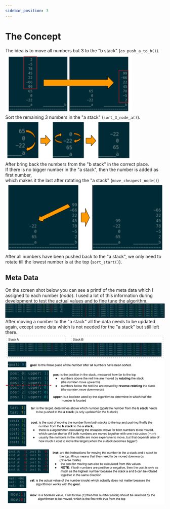```yaml
---
sidebar_position: 3
---
```


# The Concept

The idea is to move all numbers but 3 to the "b stack" (`co_push_a_to_b()`).  
![move all but 3](./img/push_all_but_3.png)  
Sort the remaining 3 numbers in the "a stack" (`sort_3_node_a()`).  
![tiny sort](./img/push_sort_3.png)  
After bring back the numbers from the "b stack" in the correct place.  
If there is no bigger number in the "a stack", then the number is added as first number,  
which makes it the last after rotating the "a stack" (`move_cheapest_node()`)  
![map numbers](./img/push_map.png)  
After all numbers have been pushed back to the "a stack", we only need to rotate till the lowest number is at the top (`sort_start()`).

## Meta Data

On the screen shot below you can see a printf of the meta data which I assigned to each number (_node_). I used a lot of this information during development to test the actual values and to fine tune the algorithm.  
![meta data](./img/meta_data.png)  
After moving a number to the "a stack" all the data needs to be updated again, except some data which is not needed for the "a stack" but still left there.
![meta explain](./img/push_meta_explain.png)
